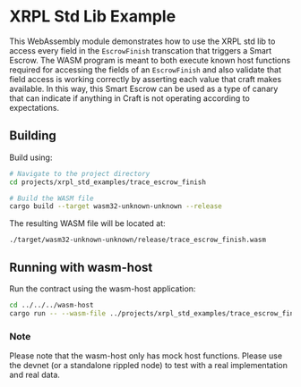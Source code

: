 # XRPL Std Lib Example

This WebAssembly module demonstrates how to use the XRPL std lib to access every field in the `EscrowFinish` transcation
that triggers a Smart Escrow. The WASM program is meant to both execute known host functions required for accessing the
fields of an `EscrowFinish` and also validate that field access is working correctly by asserting each value that craft
makes available. In this way, this Smart Escrow can be used as a type of canary that can indicate if anything in Craft
is not operating according to expectations.

## Building

Build using:

```bash
# Navigate to the project directory
cd projects/xrpl_std_examples/trace_escrow_finish

# Build the WASM file
cargo build --target wasm32-unknown-unknown --release
```

The resulting WASM file will be located at:

```
./target/wasm32-unknown-unknown/release/trace_escrow_finish.wasm
```

## Running with wasm-host

Run the contract using the wasm-host application:

```bash
cd ../../../wasm-host
cargo run -- --wasm-file ../projects/xrpl_std_examples/trace_escrow_finish/target/wasm32-unknown-unknown/release/trace_escrow_finish.wasm --project xrpl_std_examples/trace_escrow_finish
```

### Note

Please note that the wasm-host only has mock host functions. Please use the devnet (or a standalone rippled node) to
test with a real implementation and real data.
